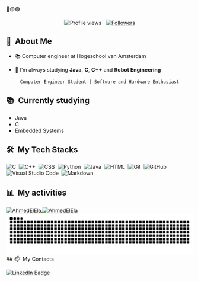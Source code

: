 <div>
🔴🟡🟢

<br>

</div>
<p align="center">
  <img src="https://komarev.com/ghpvc/?username=AhmedElEla0&color=blueviolet" alt="Profile views" />
  &nbsp;
  <a href="https://github.com/Pepyn0?tab=followers">
    <img src="https://img.shields.io/github/followers/Pepyn0?style=social" alt="Followers" />
  </a>
</p>


<div>

  ## 🧭 &nbsp;About Me

  - 📚 Computer engineer at Hogeschool van Amsterdam
  <!-- - 🔭 I'm currently working on <a href="#">MyJob</a> -->

  - 🌱  I’m always studying **Java**, **C**, **C++** and **Robot Engineering**

</div>


<div align="center">

  `Computer Engineer Student | Software and Hardware Enthusiast`
</div>


<div>

  ## 📚 &nbsp;Currently studying

  - Java
  - C
  - Embedded Systems

</div>


<div>

  ## 🛠️ &nbsp;My Tech Stacks
  

![C](https://img.shields.io/badge/-C-0D1117?style=flat&logo=C&logoColor=blue)&nbsp;
![C++](https://img.shields.io/badge/-C++-0D1117?style=flat&logo=c%2B%2B&logoColor=blue)&nbsp;
![CSS](https://img.shields.io/badge/-CSS-0D1117?style=flat&logo=CSS3&logoColor=1572B6)&nbsp;
![Python](https://img.shields.io/badge/-Python-0D1117?style=flat&logo=python)&nbsp;
![Java](https://img.shields.io/badge/-Java-0D1117?style=flat&logo=openjdk&logoColor=orange)&nbsp;
![HTML](https://img.shields.io/badge/-HTML-0D1117?style=flat&logo=HTML5)&nbsp;
![Git](https://img.shields.io/badge/-Git-0D1117?style=flat&logo=git)&nbsp;
![GitHub](https://img.shields.io/badge/-GitHub-0D1117?style=flat&logo=github)&nbsp;
![Visual Studio Code](https://img.shields.io/badge/-VS%20Code-0D1117?style=flat&logo=visual-studio-code&logoColor=007ACC)&nbsp;
![Markdown](https://img.shields.io/badge/-Markdown-0D1117?style=flat&logo=markdown)

  ## 📊 &nbsp;My activities
  <a href="https://github.com/AhmedElEla">
    <img width=450 height=170 align="center" alt="AhmedElEla" src="https://github-readme-stats.vercel.app/api?username=AhmedElEla&theme=midnight-purple&show_icons=true&bg_color=0D1117&hide_border=true&count_private=true" />
  </a>
  <a href="https://github.com/AhmedElEla">
    <img align="center" alt="AhmedElEla" src="https://github-readme-stats.vercel.app/api/top-langs/?username=AhmedElEla&theme=midnight-purple&layout=compact&bg_color=0D1117&hide_border=true&count_private=true" />
  </a>
</div>
<div>

<img src="./github-user-contribution.svg">
  ## 📫 &nbsp;My Contacts

  <!-- [![Portfolio Badge](https://img.shields.io/badge/-Portifolio-blueviolet?style=flat-square&logo=Portfolio&logoColor=white)](https://pepyn0.github.io/)&nbsp; -->
  [![LinkedIn Badge](https://img.shields.io/badge/-Ahmed_El_Ela-blue?style=flat-square&logo=Linkedin&logoColor=white&link=https://www.linkedin.com/in/ahmed-el-ela/)](https://www.linkedin.com/in/ahmed-el-ela/)&nbsp;
  



